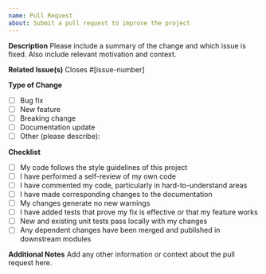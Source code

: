 ```yaml
---
name: Pull Request
about: Submit a pull request to improve the project
---
```


**Description**
Please include a summary of the change and which issue is fixed. Also include relevant motivation and context.

**Related Issue(s)**
Closes #[issue-number]

**Type of Change**
- [ ] Bug fix
- [ ] New feature
- [ ] Breaking change
- [ ] Documentation update
- [ ] Other (please describe):

**Checklist**
- [ ] My code follows the style guidelines of this project
- [ ] I have performed a self-review of my own code
- [ ] I have commented my code, particularly in hard-to-understand areas
- [ ] I have made corresponding changes to the documentation
- [ ] My changes generate no new warnings
- [ ] I have added tests that prove my fix is effective or that my feature works
- [ ] New and existing unit tests pass locally with my changes
- [ ] Any dependent changes have been merged and published in downstream modules

**Additional Notes**
Add any other information or context about the pull request here. 